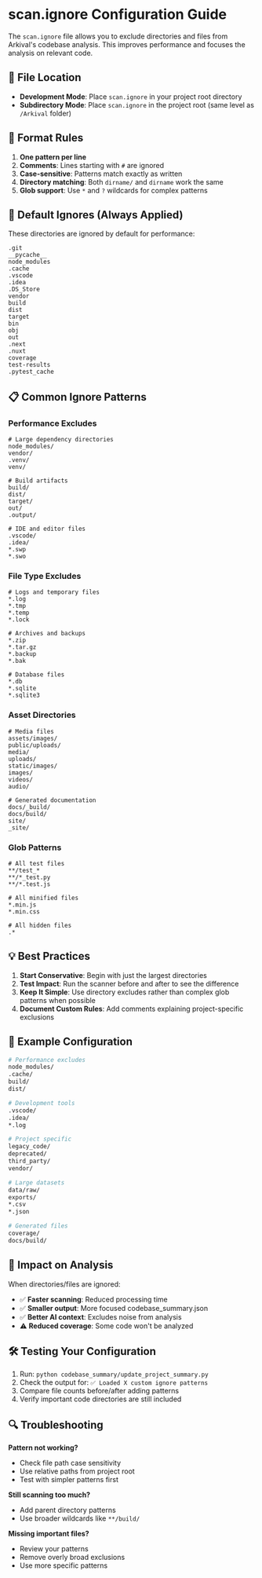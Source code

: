 # scan.ignore Configuration Guide

The `scan.ignore` file allows you to exclude directories and files from Arkival's codebase analysis. This improves performance and focuses the analysis on relevant code.

## 📍 File Location

- **Development Mode**: Place `scan.ignore` in your project root directory
- **Subdirectory Mode**: Place `scan.ignore` in the project root (same level as `/Arkival` folder)

## 📝 Format Rules

1. **One pattern per line**
2. **Comments**: Lines starting with `#` are ignored
3. **Case-sensitive**: Patterns match exactly as written
4. **Directory matching**: Both `dirname/` and `dirname` work the same
5. **Glob support**: Use `*` and `?` wildcards for complex patterns

## 🚫 Default Ignores (Always Applied)

These directories are ignored by default for performance:
```
.git
__pycache__
node_modules
.cache
.vscode
.idea
.DS_Store
vendor
build
dist
target
bin
obj
out
.next
.nuxt
coverage
test-results
.pytest_cache
```

## 📋 Common Ignore Patterns

### Performance Excludes
```
# Large dependency directories
node_modules/
vendor/
.venv/
venv/

# Build artifacts
build/
dist/
target/
out/
.output/

# IDE and editor files
.vscode/
.idea/
*.swp
*.swo
```

### File Type Excludes
```
# Logs and temporary files
*.log
*.tmp
*.temp
*.lock

# Archives and backups
*.zip
*.tar.gz
*.backup
*.bak

# Database files
*.db
*.sqlite
*.sqlite3
```

### Asset Directories
```
# Media files
assets/images/
public/uploads/
media/
uploads/
static/images/
images/
videos/
audio/

# Generated documentation
docs/_build/
docs/build/
site/
_site/
```

### Glob Patterns
```
# All test files
**/test_*
**/*_test.py
**/*.test.js

# All minified files
*.min.js
*.min.css

# All hidden files
.*
```

## 💡 Best Practices

1. **Start Conservative**: Begin with just the largest directories
2. **Test Impact**: Run the scanner before and after to see the difference
3. **Keep It Simple**: Use directory excludes rather than complex glob patterns when possible
4. **Document Custom Rules**: Add comments explaining project-specific exclusions

## 🔧 Example Configuration

```bash
# Performance excludes
node_modules/
.cache/
build/
dist/

# Development tools
.vscode/
.idea/
*.log

# Project specific
legacy_code/
deprecated/
third_party/
vendor/

# Large datasets
data/raw/
exports/
*.csv
*.json

# Generated files
coverage/
docs/build/
```

## 🚨 Impact on Analysis

When directories/files are ignored:
- ✅ **Faster scanning**: Reduced processing time
- ✅ **Smaller output**: More focused codebase_summary.json
- ✅ **Better AI context**: Excludes noise from analysis
- ⚠️ **Reduced coverage**: Some code won't be analyzed

## 🛠 Testing Your Configuration

1. Run: `python codebase_summary/update_project_summary.py`
2. Check the output for: `✅ Loaded X custom ignore patterns`
3. Compare file counts before/after adding patterns
4. Verify important code directories are still included

## 🔍 Troubleshooting

**Pattern not working?**
- Check file path case sensitivity
- Use relative paths from project root
- Test with simpler patterns first

**Still scanning too much?**
- Add parent directory patterns
- Use broader wildcards like `**/build/`

**Missing important files?**
- Review your patterns
- Remove overly broad exclusions
- Use more specific patterns